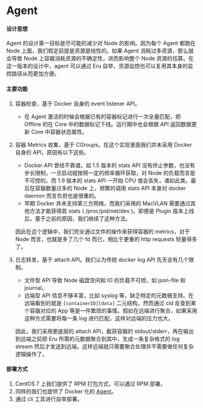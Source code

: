 # Agent

#### 设计思想

Agent 的设计第一目标是尽可能的减少对 Node 的影响。因为每个 Agent 都跑在 Node 上面，我们假定前提是资源是线性的。如果 Agent 消耗过多资源，那么就会导致 Node 上容器消耗资源的不确定性，进而影响整个 Node 资源的估算。在这一版本的设计中，agent 可以通过 Eru 自举，资源监控也可以复用其本身的监控路径从而更加方便。

#### 主要功能

1. 容器检查，基于 Docker 自身的 event listener API。

   * 在 Agent 激活的时候会根据已有的容器标记进行一次全量匹配，把 Offline 的在 Core 中的数据标记下线。运行期中也会根据 API 返回数据更新 Core 中容器状态属性。

2. 容器 Metrics 收集，基于 CGroups。在这个实现里面我们并未采用 Docker 自身的 API，原因有以下这些。

    * Docker API 曾经不靠谱。如 1.5 版本的 stats API 没有终止参数，也没有步长限制，一旦启动就按照一定的频率循环获取，对 Node 的负载而言是不可控的。而 1.9 版本的 stats API 一开始 CPU 值会丢失，诸如此类。最后在容器数量过多的 Node 上，频繁的调用 stats API 本身对 docker daemon 而言负担也是很重的。
    * 早期 Docker 并未支持第三方网络，而我们采用的 MacVLAN 需要通过其他方法才能获得其 stats ( /proc/pid/net/dev )。即便是 Plugin 版本上线后，基于之前的原因，我们继续了这种方法。

    因此在这个逻辑中，我们完全通过文件的操作来获得容器的 metrics，对于 Node 而言，也就是多了几个 fd 而已，相比于更重的 http requests 轻量得多了。

3. 日志转发，基于 attach API。我们认为传统 docker log API 先天会有几个限制。

    * 文件型 API 导致 Node 磁盘空间和 IO 的负载不可控，如 json-file 和 journal。
    * 远端型 API 信息不够丰富，比如 syslog 等，缺乏特定的元数据支持。在远端看到的就是 `[containerID][data]` 二元结构，然而通过 cid 反查到某个容器对应的 App 等是一件繁琐的事情。假如在远端进行聚合，如果采用这种方式需要将每一条 log 进行匹配，这样对远端的压力也大。

    因此，我们采用更底层的 attach API，截获容器的 stdout/stderr，再在输出到远端之前把 Eru 所需的元数据聚合到其中，生成一条复杂格式的 log stream 然后才发送到远端。这样远端就只需要聚合处理并不需要做任何复杂逻辑操作了。
    
#### 部署方式

1. CentOS 7 上我们提供了 RPM 打包方式，可以通过 RPM 部署。
2. 同样的我们也提供了 Docker 化的 [Agent](https://hub.docker.com/r/projecteru2/agent/)。
3. 通过 cli 工具进行自举部署。